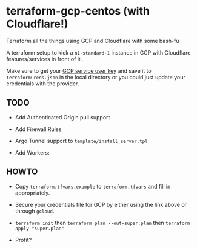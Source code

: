 # terraform-gcp-centos (with Cloudflare!)

Terraform all the things using GCP and Cloudflare with some bash-fu

A terraform setup to kick a `n1-standard-1` instance in GCP with Cloudflare features/services in front of it.

Make sure to get your [GCP service user key](https://console.cloud.google.com/apis/credentials/serviceaccountkey) and save it to `terraformCreds.json` in the local directory or you could just update your credentials with the provider.

## TODO
* Add Authenticated Origin pull support

* Add Firewall Rules

* Argo Tunnel support to `template/install_server.tpl`

* Add Workers:

## HOWTO
* Copy `terraform.tfvars.example` to `terraform.tfvars` and fill in appropriately. 

* Secure your credentials file for GCP by either using the link above or through `gcloud`.

* `terraform init` then `terraform plan --out=super.plan` then `terraform apply "super.plan"`

* Profit?
